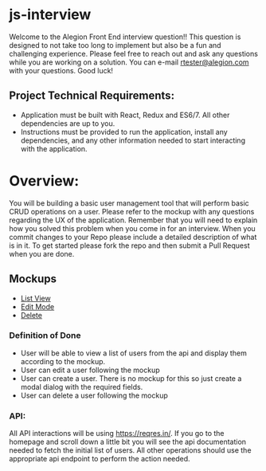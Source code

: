 # js-interview

Welcome to the Alegion Front End interview question!!  This question is designed to not take too long to implement
but also be a fun and challenging experience.  Please feel free to reach out and ask any questions while you are 
working on a solution.  You can e-mail rtester@alegion.com with your questions.  Good luck!

## Project Technical Requirements:
- Application must be built with React, Redux and ES6/7.  All other dependencies are up to you.
- Instructions must be provided to run the application, install any dependencies, and any other information needed to start
interacting with the application.

# Overview:
You will be building a basic user management tool that will perform basic CRUD operations on a user. Please refer to the mockup
with any questions regarding the UX of the application.  Remember that you will need to explain how you solved this problem when 
you come in for an interview. When you commit changes to your Repo please include a detailed description of what is in it. To get 
started please fork the repo and then submit a Pull Request when you are done. 

## Mockups
- [List View](https://s3-us-west-2.amazonaws.com/alegion-js-interview/Desktop_List.png)
- [Edit Mode](https://s3-us-west-2.amazonaws.com/alegion-js-interview/Desktop_List_Edit+Mode.png)
- [Delete](https://s3-us-west-2.amazonaws.com/alegion-js-interview/Desktop_List_Edit-delete.png)

### Definition of Done
- User will be able to view a list of users from the api and display them according to the mockup.
- User can edit a user following the mockup
- User can create a user.  There is no mockup for this so just create a modal dialog with the required fields.
- User can delete a user following the mockup


### API:
All API interactions will be using https://reqres.in/.  If you go to the homepage and scroll down a little bit you will see the 
api documentation needed to fetch the initial list of users.  All other operations should use the appropriate api endpoint to
perform the action needed.









  
